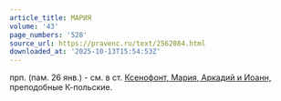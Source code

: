 ```yaml
---
article_title: МАРИЯ
volume: '43'
page_numbers: '528'
source_url: https://pravenc.ru/text/2562084.html
downloaded_at: '2025-10-13T15:54:53Z'
---
```


прп. (пам. 26 янв.) - см. в ст. [Ксенофонт, Мария, Аркадий и Иоанн,](<https://pravenc.ru/text/Ксенофонт  Мария  Аркадий и Иоанн .html>) преподобные К-польские.

